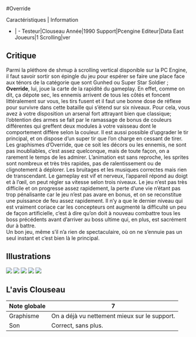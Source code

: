 #Override

Caractéristiques | Information
- | -
Testeur|Clouseau
Année|1990
Support|Pcengine
Editeur|Data East
Joueurs|1
Scrolling|ver

## Critique
Parmi la pléthore de shmup à scrolling vertical disponible sur la PC Engine, il faut savoir sortir son épingle du jeu pour espérer se faire une place face aux ténors de la catégorie que sont Gunhed ou Super Star Soldier ; <b>Override</b>, lui, joue la carte de la rapidité du gameplay. En effet, comme on dit, ça dépote sec, les ennemis arrivent de tous les côtés et foncent littéralement sur vous, les tirs fusent et il faut une bonne dose de réflexe pour survivre dans cette bataille qui s’étend sur six niveaux. Pour cela, vous avez à votre disposition un arsenal fort attrayant bien que classique; l’obtention des armes se fait par le ramassage de bonus de couleurs différentes qui greffent deux modules à votre vaisseau dont le comportement diffère selon la couleur. Il est aussi possible d’upgrader le tir principal, et on dispose d’un super tir que l’on charge en cessant de tirer.<br/>Les graphismes d’Override, que ce soit les décors ou les ennemis, ne sont pas inoubliables, c’est assez quelconque, mais de toute façon, on a rarement le temps de les admirer. L’animation est sans reproche, les sprites sont nombreux et très très rapides, pas de ralentissement ou de clignotement à déplorer. Les bruitages et les musiques correctes mais rien de transcendant. Le gameplay est vif et nerveux, l’appareil répond au doigt et à l’œil, on peut régler sa vitesse selon trois niveaux. Le jeu n’est pas très difficile et on progresse assez rapidement, la perte d’une vie n’étant pas trop pénalisante car le jeu n’est pas avare en bonus, et on se reconstitue une puissance de feu assez rapidement. Il n’y a que le dernier niveau qui est vraiment coriace car les concepteurs ont augmenté la difficulté un peu de façon artificielle, c’est à dire qu’on doit à nouveau combattre tous les boss précédents avant d’arriver au boss ultime qui, en plus, est sacrément dur à battre.<br/>Un bon jeu, même s’il n’a rien de spectaculaire, où on ne s’ennuie pas un seul instant et c’est bien là le principal.

## Illustrations
![](http://www.shmup.com/images/thumbs/override_1.jpg)
![](http://www.shmup.com/images/thumbs/override_2.jpg)
![](http://www.shmup.com/images/thumbs/override_3.jpg)
![](http://www.shmup.com/images/thumbs/)
![](http://www.shmup.com/images/thumbs/)

## L'avis Clouseau
Note globale|7
-|-
Graphisme|On a déjà vu nettement mieux sur le support.
Son|Correct, sans plus.
